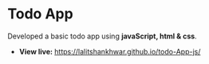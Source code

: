 
# Todo App

Developed a basic todo app using **javaScript, html & css**. 
* **View live:** https://lalitshankhwar.github.io/todo-App-js/